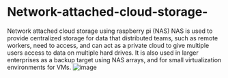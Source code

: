 # Network-attached-cloud-storage-
Network attached cloud storage  using raspberry pi (NAS)
NAS is used to provide centralized storage for data that distributed teams, such as remote 
workers, need to access, and can act as a private cloud to give multiple users access to data 
on multiple hard drives. It is also used in larger enterprises as a backup target using NAS 
arrays, and for small virtualization environments for VMs.
![image](https://github.com/rajkumarpawar07/Network-attached-cloud-storage-/assets/100755016/a2c69803-7f6e-4be0-932e-15bded8396cb)

